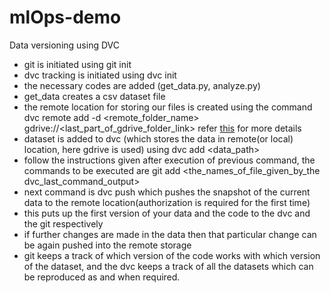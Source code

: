 # mlOps-demo
Data versioning using DVC
  - git is initiated using git init
  - dvc tracking is initiated using dvc init
  - the necessary codes are added (get_data.py, analyze.py)
  - get_data creates a csv dataset file
  - the remote location for storing our files is created using the command dvc remote add -d <remote_folder_name> gdrive://<last_part_of_gdrive_folder_link> refer [this](https://dvc.org/doc/command-reference/remote) for more details
  - dataset is added to dvc (which stores the data in remote(or local) location, here gdrive is used) using dvc add <data_path>
  - follow the instructions given after execution of previous command, the commands to be executed are git add <the_names_of_file_given_by_the dvc_last_command_output>
  - next command is dvc push which pushes the snapshot of the current data to the remote location(authorization is required for the first time)
  - this puts up the first version of your data and the code to the dvc and the git respectively
  - if further changes are made in the data then that particular change can be again pushed into the remote storage
  - git keeps a track of which version of the code works with which version of the dataset, and the dvc keeps a track of all the datasets which can be reproduced as and when required.
